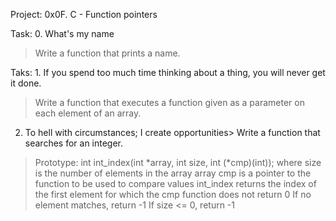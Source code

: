 Project: 0x0F. C - Function pointers

Task: 0. What's my name
> Write a function that prints a name.

Taks: 1. If you spend too much time thinking about a thing, you will never get it done.
> Write a function that executes a function given as a parameter on each element of an array.

2. To hell with circumstances; I create opportunities> Write a function that searches for an integer.
> Prototype: int int_index(int *array, int size, int (*cmp)(int));
> where size is the number of elements in the array array
> cmp is a pointer to the function to be used to compare values
> int_index returns the index of the first element for which the cmp function does not return 0
> If no element matches, return -1
> If size <= 0, return -1
